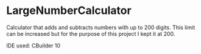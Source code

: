 # LargeNumberCalculator

Calculator that adds and subtracts numbers with up to 200 digits. This limit can be increased but for the purpose of this project I kept it at 200.

IDE used: CBuilder 10
